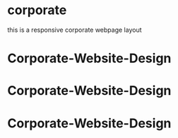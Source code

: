 # corporate
this is a responsive corporate webpage layout
# Corporate-Website-Design
# Corporate-Website-Design
# Corporate-Website-Design
